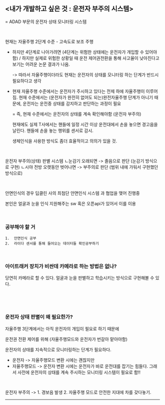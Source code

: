 ## <내가 개발하고 싶은 것 : 운전자 부주의 시스템>

= ADAD 부문의 운전자 상태 모니터링 시스템

​    

현재는
자율주행 2단계 수준 - 고속도로 보조 주행

- 하지만 4단계로 나아가려면 (4단계는 위험한 상태에는 운전자가 개입할 수 있어야함) / 하지만 실제로 위험한 상황일 때 운전 제어권전환을 통해 사고율이 낮아진다고 보기는 어려운 논문 결과가 나옴. 

  -> 따라서 자율주행이더라도 현재는 운전자의 상태를 모니터링 하는 단계가 반드시 필요하다고 생각

- 현재 자율주행 수준에서는 운전자가 주시하고 있다는 전제 하에 자율주행이 이루어짐. 현재 수준에서는 (운전자가 완전히 없어도 되는)완전자율주행 단계가 아니기 때문에, 운전자는 운전중 상태를 감지하고 판단하는 과정이 필요

  = 즉, 현재 수준에서는  운전자의 상태를 계속 확인해야함 (운전자 부주의)

  현재에도 실제 T사에서는 핸들에 일정 시간 이상 운전대에서 손을 놓으면 경고음을 날린다. 핸들에 손을 놓는 행위를 센서로 감시.

  생체인식을 사용한 방식도 좀더 효율적이고 의의가 있을 것.

​    

운전자 부주의(상태) 판별 시스템
ㄴ눈감기 오래되면 -> 졸음으로 판단
(눈감기 방식으로 구현)
ㄴ시야 전방 오랫동안 벗어나면 -> 부주의로 판단 
(범위 내에 가둬서 구현했던 방식으로)

​    

안면인식의 경우
딥클린 사의 최첨단 안면인식 시스템 과 협업을 맺어 진행중

본인은 얼굴과 눈을 인식 지원해주는 sw 혹은 오픈api가 있어서 이를 이용

​    

### 공부해야 할 거

	1.	안면인식 공부
	2.	라이다 센서를 통해 들어오는 데이터들 확인공부하기

​            

### 아이트래커 장치가 비싼데 카메라로 하는 방법은 없나?
당연히 카메라로 할 수 있다.
얼굴과 눈을 판별하고 학습시키는 방식으로
구현해볼 수 있다.

​    

​    

### 운전자 상태 판별이 왜 필요한가?

자율주행 3단계에서는 아직 운전자의 개입이 필요로 하기 때문에 

운전권 전환 제어를 위해 (자율주행모드와 운전자가 번갈아 맡아야함)

운전자의 상태를 지속적으로 모니터링하는 단계가 필요하다.

- 운전자 -> 자율주행모드 변환 시에는 괜찮지만
- 자율주행모드 -> 운전자 변환 시에는 운전자가 바로 운전대를 잡기는 힘들다. 그래서 사전에 운전자의 상태를 계속 주시하는 모니터링 시스템이 필요로 함!!

​    

운전자 부주의 -> 1. 경보음 발생 2. 자율주행 모드로 안전한 지대에 차를 갖다놓기.

---


